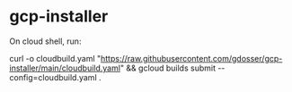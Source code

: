 # gcp-installer

On cloud shell, run:

curl -o cloudbuild.yaml "https://raw.githubusercontent.com/gdosser/gcp-installer/main/cloudbuild.yaml" && gcloud builds submit --config=cloudbuild.yaml .